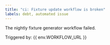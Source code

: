 ```yaml
---
title: "ci: Fixture update workflow is broken"
labels: debt, automated issue
---
```

The nightly fixture generator workflow failed.

Triggered by: {{ env.WORKFLOW_URL }}
